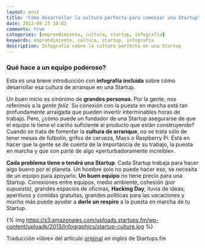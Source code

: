 ```yaml
---
layout: post
title: "Cómo desarrollar la cultura perfecta para comenzar una Startup"
date: 2013-08-23 10:02
comments: true
categories: [emprendimiento, cultura, startup, infografía]
keywords: emprendimiento, cultura, startup, infografía
description: Infografía sobre la cultura perfecta en una Startup
---
```

### Qué hace a un equipo poderoso?

Esta es una breve introducción con **infografía incluida** sobre cómo desarrollar esa cultura de arranque en una Startup.
<!--more-->

Un buen inicio es sinónimo de **grandes personas**. Por la gente, nos referimos a la _gente feliz_. Su conexión con la puesta en marcha está tan profundamente arraigada que pueden invertir interminables horas de trabajo. Pero, ¿cómo puede un fundador de una Startup asegurarse de que el equipo le tiene el cariño suficiente al producto que están construyendo? Cuando se trata de fomentar la **cultura de arranque**, no se trata sólo de tener mesas de futbolín, grifos de cerveza, Macs o Raspberry Pi. Está en hacer que la gente se de cuenta de la importancia de su trabajo, la puesta en marcha y que son parte de algo «perturbadoramente increible».


**Cada problema tiene o tendrá una Startup**. Cada Startup trabaja para hacer algo bueno por el planeta. Un hombre solo no puede hacer eso, se necesita de un equipo para apoyarlo. **Un buen equipo** no tiene precio para una Startup. Conexiones entre equipos, medio ambiente, cohesión _(por supuesto)_, grandes espacios de oficinas, **Hacking Day**, lluvia de ideas, aperitivos y comidas gratuitas, grandes políticas para las vacaciones y mucho más puede ayudar a **darle un respiro** a la puesta en marcha de tu Startup.


{% img https://s3.amazonaws.com/uploads.startups.fm/wp-content/uploads/2013/Infographics/startup-culture.jpg %}

Traducción «libre» del artículo [original](http://startups.fm/2013/07/31/what-makes-a-powerpacked-team-our-presentation-on-how-to-develop-that-right-startup-culture.html) _en ingles_ de Startups.fm

